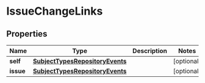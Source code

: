 # IssueChangeLinks

## Properties
Name | Type | Description | Notes
------------ | ------------- | ------------- | -------------
**self** | [**SubjectTypesRepositoryEvents**](SubjectTypesRepositoryEvents.md) |  |  [optional]
**issue** | [**SubjectTypesRepositoryEvents**](SubjectTypesRepositoryEvents.md) |  |  [optional]
